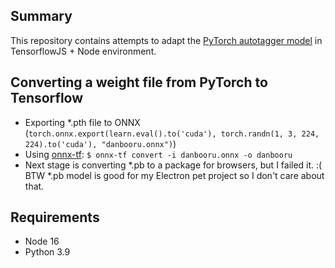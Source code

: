 ## Summary
This repository contains attempts to adapt the [PyTorch autotagger model](https://github.com/danbooru/autotagger) in TensorflowJS + Node environment.

## Converting a weight file from PyTorch to Tensorflow
- Exporting *.pth file to ONNX (`torch.onnx.export(learn.eval().to('cuda'), torch.randn(1, 3, 224, 224).to('cuda'), "danbooru.onnx")`)
- Using [onnx-tf](https://github.com/onnx/onnx-tensorflow): `$ onnx-tf convert -i danbooru.onnx -o danbooru`
- Next stage is converting *.pb to a package for browsers, but I failed it. :( BTW *.pb model is good for my Electron pet project so I don't care about that.

## Requirements
- Node 16
- Python 3.9

